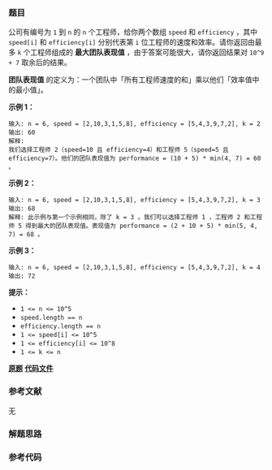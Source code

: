 ### 题目
公司有编号为 `1` 到 `n` 的 `n` 个工程师，给你两个数组 `speed` 和 `efficiency` ，其中 `speed[i]` 和
`efficiency[i]` 分别代表第 `i` 位工程师的速度和效率。请你返回由最多 `k` 个工程师组成的  **​​​​​​最大团队表现值**
，由于答案可能很大，请你返回结果对 `10^9 + 7` 取余后的结果。

**团队表现值**  的定义为：一个团队中「所有工程师速度的和」乘以他们「效率值中的最小值」。



**示例 1：**

    
    
    输入: n = 6, speed = [2,10,3,1,5,8], efficiency = [5,4,3,9,7,2], k = 2
    输出: 60
    解释:
    我们选择工程师 2（speed=10 且 efficiency=4）和工程师 5（speed=5 且 efficiency=7）。他们的团队表现值为 performance = (10 + 5) * min(4, 7) = 60 。
    

**示例 2：**

    
    
    输入: n = 6, speed = [2,10,3,1,5,8], efficiency = [5,4,3,9,7,2], k = 3
    输出: 68
    解释: 此示例与第一个示例相同，除了 k = 3 。我们可以选择工程师 1 ，工程师 2 和工程师 5 得到最大的团队表现值。表现值为 performance = (2 + 10 + 5) * min(5, 4, 7) = 68 。
    

**示例 3：**

    
    
    输入: n = 6, speed = [2,10,3,1,5,8], efficiency = [5,4,3,9,7,2], k = 4
    输出: 72
    



**提示：**

  * `1 <= n <= 10^5`
  * `speed.length == n`
  * `efficiency.length == n`
  * `1 <= speed[i] <= 10^5`
  * `1 <= efficiency[i] <= 10^8`
  * `1 <= k <= n`

 **[原题](https://leetcode-cn.com/problems/maximum-performance-of-a-team/)**    **[代码文件]()**


### 参考文献
无

### 解题思路




### 参考代码

```go


```




